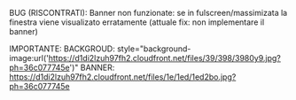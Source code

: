 BUG (RISCONTRATI):
Banner non funzionate: se in fulscreen/massimizata la finestra viene visualizato erratamente (attuale fix: non implementare il banner)

IMPORTANTE:
    BACKGROUD:
        style="background-image:url('https://d1di2lzuh97fh2.cloudfront.net/files/39/398/3980y9.jpg?ph=36c077745e')"
    BANNER:
    https://d1di2lzuh97fh2.cloudfront.net/files/1e/1ed/1ed2bo.jpg?ph=36c077745e
